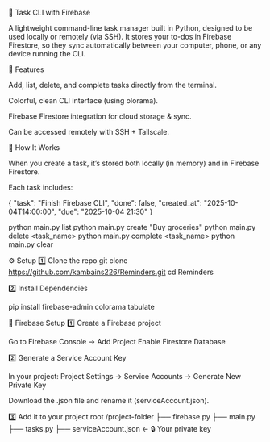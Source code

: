 📝 Task CLI with Firebase

A lightweight command-line task manager built in Python, designed to be used locally or remotely (via SSH).
It stores your to-dos in Firebase Firestore, so they sync automatically between your computer, phone, or any device running the CLI.

🚀 Features

Add, list, delete, and complete tasks directly from the terminal.

Colorful, clean CLI interface (using olorama).

Firebase Firestore integration for cloud storage & sync.

Can be accessed remotely with SSH + Tailscale.

🧩 How It Works

When you create a task, it’s stored both locally (in memory) and in Firebase Firestore.

Each task includes:

{
  "task": "Finish Firebase CLI",
  "done": false,
  "created_at": "2025-10-04T14:00:00",
  "due": "2025-10-04 21:30"
}

python main.py list
python main.py create "Buy groceries"
python main.py delete <task_name>
python main.py complete <task_name>
python main.py clear

⚙️ Setup
1️⃣ Clone the repo
git clone https://github.com/kambains226/Reminders.git
cd Reminders



2️⃣ Install Dependencies

pip install firebase-admin  colorama tabulate


🔑 Firebase Setup
1️⃣ Create a Firebase project

Go to Firebase Console -> Add Project
Enable Firestore Database 

2️⃣ Generate a Service Account Key

In your project:
Project Settings → Service Accounts → Generate New Private Key

Download the .json file and rename it (serviceAccount.json).

3️⃣ Add it to your project root
/project-folder
  ├── firebase.py
  ├── main.py
  ├── tasks.py
  ├── serviceAccount.json   ← 🔒 Your private key

  
